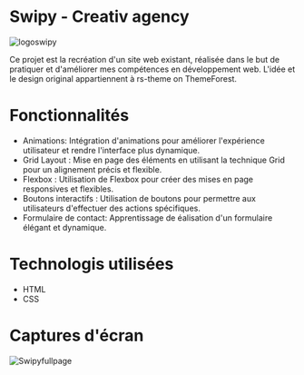 # Swipy - Creativ agency
![logoswipy](https://github.com/mnkhanae/Swipy/assets/126266227/7a175fd7-2a4e-44a4-8d39-efc012ed5a5e)

Ce projet est la recréation d'un site web existant, réalisée dans le but de pratiquer et d'améliorer mes compétences en développement web. L'idée et le design original appartiennent à rs-theme on ThemeForest.

# Fonctionnalités
- Animations: Intégration d'animations pour améliorer l'expérience utilisateur et rendre l'interface plus dynamique.
- Grid Layout : Mise en page des éléments en utilisant la technique Grid pour un alignement précis et flexible.
- Flexbox : Utilisation de Flexbox pour créer des mises en page responsives et flexibles.
- Boutons interactifs : Utilisation de boutons pour permettre aux utilisateurs d'effectuer des actions spécifiques.
- Formulaire de contact: Apprentissage de éalisation d'un formulaire élégant et dynamique.

 # Technologis utilisées
 - HTML
 - CSS

# Captures d'écran
![Swipyfullpage](https://github.com/mnkhanae/Swipy/assets/126266227/cb4ea3ff-52ee-4476-8583-07af38f83b1d)
